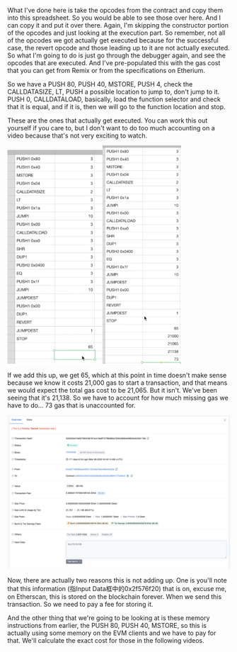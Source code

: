 What I've done here is take the opcodes from the contract and copy them into this spreadsheet. So you would be able to see those over here. And I can copy it and put it over there. Again, I'm skipping the constructor portion of the opcodes and just looking at the execution part. So remember, not all of the opcodes we got actually get executed because for the successful case, the revert opcode and those leading up to it are not actually executed. So what I'm going to do is just go through the debugger again, and see the opcodes that are executed. And I've pre-populated this with the gas cost that you can get from Remix or from the specifications on Etherium.

So we have a PUSH 80, PUSH 40, MSTORE, PUSH 4, check the CALLDATASIZE, LT, PUSH a possible location to jump to, don't jump to it. PUSH 0, CALLDATALOAD, basically, load the function selector and check that it is equal, and if it is, then we will go to the function location and stop. 

These are the ones that actually get executed. You can work this out yourself if you care to, but I don't want to do too much accounting on a video because that's not very exciting to watch. 

<img src="sumofgas.png" alt="1" style="zoom:85%;" /><img src="sumofgas2.png" alt="1" style="zoom:80%;" />

If we add this up, we get 65, which at this point in time doesn't make sense because we know it costs 21,000 gas to start a transaction, and that means we would expect the total gas cost to be 21,065. But it isn't. We've been seeing that it's 21,138. So we have to account for how much missing gas we have to do... 73 gas that is unaccounted for.

![](txn6.png)

Now, there are actually two reasons this is not adding up. One is you'll note that this information (指Input Data框中的0x2f576f20) that is on, excuse me, on Etherscan, this is stored on the blockchain forever. When we send this transaction. So we need to pay a fee for storing it.

And the other thing that we're going to be looking at is these memory instructions from earlier, the PUSH 80, PUSH 40, MSTORE, so this is actually using some memory on the EVM clients and we have to pay for that. We'll calculate the exact cost for those in the following videos.
